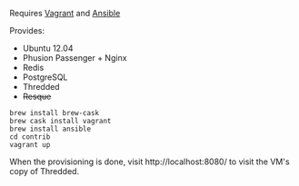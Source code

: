 Requires [Vagrant](http://vagrantup.com/) and [Ansible](http://www.ansibleworks.com/)

Provides:
- Ubuntu 12.04
- Phusion Passenger + Nginx
- Redis
- PostgreSQL
- Thredded
- ~~Resque~~

``` shell
brew install brew-cask
brew cask install vagrant
brew install ansible
cd contrib
vagrant up
```

When the provisioning is done, visit http://localhost:8080/ to visit the VM's
copy of Thredded.
